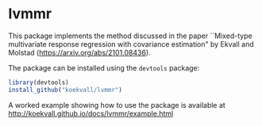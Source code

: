 # lvmmr

This package implements the method discussed in the paper ``Mixed-type multivariate response regression with covariance estimation" by Ekvall and Molstad (https://arxiv.org/abs/2101.08436).

The package can be installed using the `devtools` package:

``` r
library(devtools)
install_github("koekvall/lvmmr")
```

A worked example showing how to use the package is available at http://koekvall.github.io/docs/lvmmr/example.html
